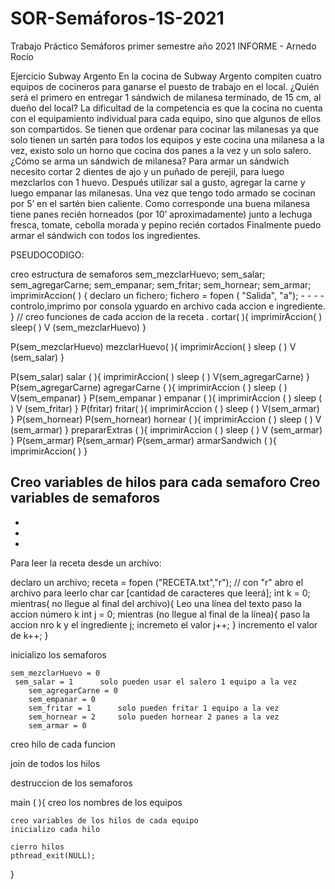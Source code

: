 # SOR-Semáforos-1S-2021
Trabajo Práctico Semáforos primer semestre año 2021
INFORME - Arnedo Rocío 

Ejercicio Subway Argento
En la cocina de Subway Argento compiten cuatro equipos de cocineros para ganarse el puesto de trabajo en el local. ¿Quién será el primero en entregar 1 sándwich de milanesa terminado, de 15 cm, al dueño del local?
La dificultad de la competencia es que la cocina no cuenta con el equipamiento individual para cada equipo, sino que algunos de ellos son compartidos. Se tienen que ordenar para cocinar las milanesas ya que solo tienen un sartén para todos los equipos y este cocina una milanesa a la vez, existo solo un horno que cocina dos panes a la vez y un solo salero. ¿Cómo se arma un sándwich de milanesa?
Para armar un sándwich necesito cortar 2 dientes de ajo y un puñado de perejil, para luego mezclarlos con 1 huevo. Después utilizar sal a gusto, agregar la carne y luego empanar las milanesas. Una vez que tengo todo armado se cocinan por 5’ en el sartén bien caliente. Como corresponde una buena milanesa tiene panes recién horneados (por 10’ aproximadamente) junto a lechuga fresca, tomate, cebolla morada y pepino recién cortados Finalmente puedo armar el sándwich con todos los ingredientes.

PSEUDOCODIGO:

creo estructura de semaforos
	 sem_mezclarHuevo;
 	 sem_salar;
     	sem_agregarCarne;
     	sem_empanar;
    	sem_fritar;
     	sem_hornear;
     	sem_armar;
imprimirAccion( ) {
	declaro un fichero;
	fichero = fopen ( "Salida", "a");
	-
	-
	-
	-
	controlo,imprimo por consola yguardo en archivo cada accion e ingrediente.
}
// creo funciones de cada accion de la receta .
cortar( ){
imprimirAccion( )
sleep( )
V (sem_mezclarHuevo)
}

P(sem_mezclarHuevo)
mezclarHuevo( ){
imprimirAccion( )
sleep ( )
V (sem_salar)
}

P(sem_salar)
salar ( ){
imprimirAccion( )
sleep ( )
V(sem_agregarCarne)
}
P(sem_agregarCarne)
agregarCarne ( ){
imprimirAccion ( )
sleep ( )
V(sem_empanar)
}
P(sem_empanar )
empanar ( ){
imprimirAccion ( )
sleep ( )
V (sem_fritar)
}
P(fritar)
fritar( ){
imprimirAccion ( )
sleep ( )
V(sem_armar)
}
P(sem_hornear)
P(sem_hornear)
hornear ( ){
imprimirAccion  ( )
sleep ( )
V (sem_armar)
}
prepararExtras ( ){
imprimirAccion ( )
sleep ( )
V (sem_armar)
}
P(sem_armar)
P(sem_armar)
P(sem_armar)
armarSandwich ( ){
imprimirAccion( )
}

Creo variables de hilos para cada semaforo
Creo variables de semaforos
-
-
-
-
Para leer la receta desde un archivo:

declaro un archivo;
receta = fopen ("RECETA.txt","r"); 	// con "r" abro el archivo para leerlo
char car [cantidad de caracteres que leerá];
int k = 0;
mientras( no llegue al final del archivo){
	Leo una línea del texto
	paso la accion número k
	int j = 0;
	mientras (no llegue al final de la línea){
		paso la accion nro k y el ingrediente j;
	incremeto el valor j++;
	}
	incremento el valor de k++;
}

inicializo los semaforos

 	sem_mezclarHuevo = 0	
 	 sem_salar = 1		solo pueden usar el salero 1 equipo a la vez
     	sem_agregarCarne = 0
     	sem_empanar = 0
    	sem_fritar = 1		solo pueden fritar 1 equipo a la vez
     	sem_hornear = 2		solo pueden hornear 2 panes a la vez
     	sem_armar = 0

creo hilo de cada funcion 

join de todos los hilos

destruccion de los semaforos

main ( ){
	creo los nombres de los equipos

	creo variables de los hilos de cada equipo 
	inicializo cada hilo

	cierro hilos
	pthread_exit(NULL);
}









   
